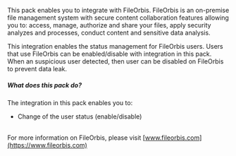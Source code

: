 This pack enables you to integrate with FileOrbis. FileOrbis is an on-premise file management system with secure content collaboration features allowing you to: access, manage, authorize and share your files, apply security analyzes and processes, conduct content and sensitive data analysis.

This integration enables the status management for FileOrbis users. Users that use FileOrbis can be enabled/disable with integration in this pack. When an suspicious user detected, then user can be disabled on FileOrbis to prevent data leak.

##### What does this pack do?

The integration in this pack enables you to:

- Change of the user status (enable/disable)
 
 \
For more information on FileOrbis, please visit [www.fileorbis.com](https://www.fileorbis.com)